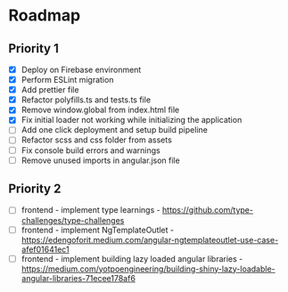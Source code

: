 # Roadmap

## Priority 1

- [x] Deploy on Firebase environment
- [x] Perform ESLint migration
- [x] Add prettier file
- [x] Refactor polyfills.ts and tests.ts file
- [x] Remove window.global from index.html file
- [x] Fix initial loader not working while initializing the application
- [ ] Add one click deployment and setup build pipeline
- [ ] Refactor scss and css folder from assets
- [ ] Fix console build errors and warnings
- [ ] Remove unused imports in angular.json file

## Priority 2

- [ ] frontend - implement type learnings - <https://github.com/type-challenges/type-challenges>
- [ ] frontend - implement NgTemplateOutlet - <https://edengoforit.medium.com/angular-ngtemplateoutlet-use-case-afef01641ec1>
- [ ] frontend - implement building lazy loaded angular libraries - <https://medium.com/yotpoengineering/building-shiny-lazy-loadable-angular-libraries-71ecee178af6>
